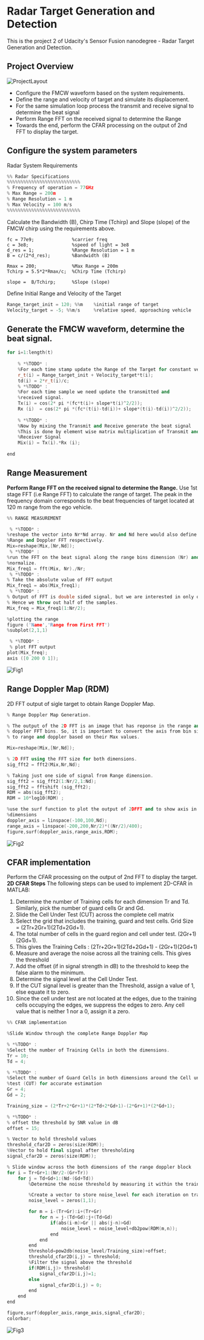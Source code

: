 # Radar Target Generation and Detection

This is the project 2 of Udacity's Sensor Fusion nanodegree - Radar Target Generation and Detection.

## Project Overview

![ProjectLayout](E:\Online_course\Sensor_Fusion\Radar\Pic\ProjectLayout.jpg)

- Configure the FMCW waveform based on the system requirements.
- Define the range and velocity of target and simulate its displacement.
- For the same simulation loop process the transmit and receive signal to determine the beat signal
- Perform Range FFT on the received signal to determine the Range
- Towards the end, perform the CFAR processing on the output of 2nd FFT to display the target.

## Configure the system parameters

Radar System Requirements 

```c++
%% Radar Specifications 
%%%%%%%%%%%%%%%%%%%%%%%%%%%
% Frequency of operation = 77GHz
% Max Range = 200m
% Range Resolution = 1 m
% Max Velocity = 100 m/s
%%%%%%%%%%%%%%%%%%%%%%%%%%%
```

Calculate the Bandwidth (B), Chirp Time (Tchirp) and Slope (slope) of the FMCW chirp using the requirements above.

```
fc = 77e9;              %carrier freq
c = 3e8;                %speed of light = 3e8
d_res = 1;              %Range Resolution = 1 m
B = c/(2*d_res);        %Bandwidth (B)

Rmax = 200;             %Max Range = 200m
Tchirp = 5.5*2*Rmax/c;  %Chirp Time (Tchirp)

slope =  B/Tchirp;      %Slope (slope)
```

Define Initial Range and Velocity of the Target

```c++
Range_target_init = 120; %%m    %initial range of target
Velocity_target = -5; %%m/s     %relative speed, approaching vehicle
```

## Generate the FMCW waveform, determine the beat signal.

```c++
for i=1:length(t)
    
    % *%TODO* :
    %For each time stamp update the Range of the Target for constant velocity. 
    r_t(i) = Range_target_init + Velocity_target*t(i);
    td(i) = 2*r_t(i)/c;
    % *%TODO* :
    %For each time sample we need update the transmitted and
    %received signal. 
    Tx(i) = cos(2* pi *(fc*t(i)+ slope*t(i)^2/2));
    Rx (i)  = cos(2* pi *(fc*(t(i)-td(i))+ slope*(t(i)-td(i))^2/2));
    
    % *%TODO* :
    %Now by mixing the Transmit and Receive generate the beat signal
    %This is done by element wise matrix multiplication of Transmit and
    %Receiver Signal
    Mix(i) = Tx(i).*Rx (i);
    
end
```

## Range Measurement

**Perform Range FFT on the received signal to determine the Range.**
Use 1st stage FFT (i.e Range FFT) to calculate the range of target. The peak in the frequency domain corresponds to the beat frequencies of target located at 120 m range from the ego vehicle.

```c++
%% RANGE MEASUREMENT

 % *%TODO* :
%reshape the vector into Nr*Nd array. Nr and Nd here would also define the size of
%Range and Doppler FFT respectively.
Mix=reshape(Mix,[Nr,Nd]);
 % *%TODO* :
%run the FFT on the beat signal along the range bins dimension (Nr) and
%normalize.
Mix_freq1 = fft(Mix, Nr)./Nr;
 % *%TODO* :
% Take the absolute value of FFT output
Mix_freq1 = abs(Mix_freq1);
 % *%TODO* :
% Output of FFT is double sided signal, but we are interested in only one side of the spectrum.
% Hence we throw out half of the samples.
Mix_freq = Mix_freq1(1:Nr/2);

%plotting the range
figure ('Name','Range from First FFT')
%subplot(2,1,1)

 % *%TODO* :
 % plot FFT output 
plot(Mix_freq);
axis ([0 200 0 1]);
```

![Fig1](E:\Online_course\Sensor_Fusion\Radar\Pic\Fig1.jpg)

## Range Doppler Map (RDM)

2D FFT output of sigle target to obtain Range Doppler Map.

```c++
% Range Doppler Map Generation.

% The output of the 2D FFT is an image that has reponse in the range and
% doppler FFT bins. So, it is important to convert the axis from bin sizes
% to range and doppler based on their Max values.

Mix=reshape(Mix,[Nr,Nd]);

% 2D FFT using the FFT size for both dimensions.
sig_fft2 = fft2(Mix,Nr,Nd);

% Taking just one side of signal from Range dimension.
sig_fft2 = sig_fft2(1:Nr/2,1:Nd);
sig_fft2 = fftshift (sig_fft2);
RDM = abs(sig_fft2);
RDM = 10*log10(RDM) ;

%use the surf function to plot the output of 2DFFT and to show axis in both
%dimensions
doppler_axis = linspace(-100,100,Nd);
range_axis = linspace(-200,200,Nr/2)*((Nr/2)/400);
figure,surf(doppler_axis,range_axis,RDM);
```

![Fig2](E:\Online_course\Sensor_Fusion\Radar\Pic\Fig2.jpg)

## CFAR implementation

Perform the CFAR processing on the output of 2nd FFT to display the target.
**2D CFAR Steps**
The following steps can be used to implement 2D-CFAR in MATLAB:

1. Determine the number of Training cells for each dimension Tr and Td. Similarly, pick the number of guard cells Gr and Gd.
2. Slide the Cell Under Test (CUT) across the complete cell matrix
3. Select the grid that includes the training, guard and test cells. Grid Size = (2Tr+2Gr+1)(2Td+2Gd+1).
4. The total number of cells in the guard region and cell under test. (2Gr+1)(2Gd+1).
5. This gives the Training Cells : (2Tr+2Gr+1)(2Td+2Gd+1) - (2Gr+1)(2Gd+1)
6. Measure and average the noise across all the training cells. This gives the threshold
7. Add the offset (if in signal strength in dB) to the threshold to keep the false alarm to the minimum.
8. Determine the signal level at the Cell Under Test.
9. If the CUT signal level is greater than the Threshold, assign a value of 1, else equate it to zero.
10. Since the cell under test are not located at the edges, due to the training cells occupying the edges, we suppress the edges to zero. Any cell value that is neither 1 nor a 0, assign it a zero.

```c++
%% CFAR implementation

%Slide Window through the complete Range Doppler Map

% *%TODO* :
%Select the number of Training Cells in both the dimensions.
Tr = 10;
Td = 4;

% *%TODO* :
%Select the number of Guard Cells in both dimensions around the Cell under 
%test (CUT) for accurate estimation
Gr = 4;
Gd = 2;

Training_size = (2*Tr+2*Gr+1)*(2*Td+2*Gd+1)-(2*Gr+1)*(2*Gd+1);

% *%TODO* :
% offset the threshold by SNR value in dB
offset = 15;

% Vector to hold threshold values 
threshold_cfar2D = zeros(size(RDM));
%Vector to hold final signal after thresholding
signal_cfar2D = zeros(size(RDM));

% Slide window across the both dimensions of the range doppler block
for i = Tr+Gr+1:(Nr/2-(Gr+Tr))
    for j = Td+Gd+1:(Nd-(Gd+Td)) 
        %Determine the noise threshold by measuring it within the training cells

        %Create a vector to store noise_level for each iteration on training cells
        noise_level = zeros(1,1);

        for m = i-(Tr+Gr):i+(Tr+Gr)
            for n = j-(Td+Gd):j+(Td+Gd)
                if(abs(i-m)>Gr || abs(j-n)>Gd)
                    noise_level = noise_level+db2pow(RDM(m,n));
                end
            end
        end
        threshold=pow2db(noise_level/Training_size)+offset;
        threshold_cfar2D(i,j) = threshold;
        %Filter the signal above the threshold
        if(RDM(i,j)> threshold)
            signal_cfar2D(i,j)=1;
        else
            signal_cfar2D(i,j) = 0;
        end
    end
end

figure,surf(doppler_axis,range_axis,signal_cfar2D);
colorbar;

```

![Fig3](E:\Online_course\Sensor_Fusion\Radar\Pic\Fig3.jpg)